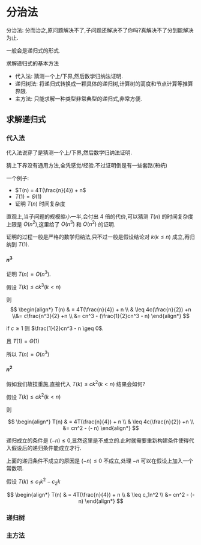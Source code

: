 # 分治法

分治法: 分而治之,原问题解决不了,子问题还解决不了你吗?真解决不了分到能解决为止.

一般会是递归式的形式.

求解递归式的基本方法

- 代入法: 猜测一个上/下界,然后数学归纳法证明.
- 递归树法: 将递归式转换成一颗具体的递归树,计算树的高度和节点计算等推算界限.
- 主方法: 只能求解一种类型非常典型的递归式,非常方便.

## 求解递归式

### 代入法

代入法说穿了是猜测一个上/下界,然后数学归纳法证明.

猜上下界没有通用方法,全凭感觉/经验.不过证明倒是有一些套路(~~和坑~~)

一个例子:

- $T(n) = 4T(\frac{n}{4}) + n$
- $T(1) = \Theta(1)$
- 证明 $T(n)$ 时间复杂度

直观上,当子问题的规模缩小一半,会付出 4 倍的代价,可以猜测 $T(n)$ 的时间复杂度上限是 $O(n^2)$,这里给了 $O(n^3)$ 和 $O(n^2)$ 的证明.

证明的过程一般是严格的数学归纳法,只不过一般是假设结论对 $k(k \leq n)$ 成立,再归纳到 $T(1)$.

#### $n^3$

证明 $T(n) = O(n^3)$.

假设 $T(k) \leq ck^3 (k < n)$

则 
$$
\begin{align*}
T(n) & = 4T(\frac{n}{4}) + n \\
& \leq 4c(\frac{n}{2}) +n \\&= c\frac{n^3}{2} +n \\ 
&= cn^3 - (\frac{1}{2}cn^3 - n)
\end{align*}
$$

if $c \geq 1$ 则 $\frac{1}{2}cn^3 - n \geq 0$.

且 $T(1) = \Theta(1)$

所以 $T(n) = O(n^3)$

#### $n^2$

假如我们故技重施,直接代入 $T(k) \leq ck^2 (k < n)$ 结果会如何?

假设  $T(k) \leq ck^2 (k < n)$

则 

$$
\begin{align*}
T(n) & = 4T(\frac{n}{4}) + n \\
& \leq 4c(\frac{n}{2}) +n \\
&= cn^2 - (- n)
\end{align*}
$$

递归成立的条件是 $(-n) \leq 0$,显然这里是不成立的.此时就需要重新构建条件使得代入假设后的递归条件能成立才行.

上面的递归条件不成立的原因是 $(-n) \leq 0$ 不成立,处理 $-n$ 可以在假设上加入一个常数项.

假设 $T(k) \leq c_1k^2 - c_2k$

$$
\begin{align*}
T(n) & = 4T(\frac{n}{4}) + n \\
& \leq c_1n^2 \\
&= cn^2 - (- n)
\end{align*}
$$

### 递归树

### 主方法